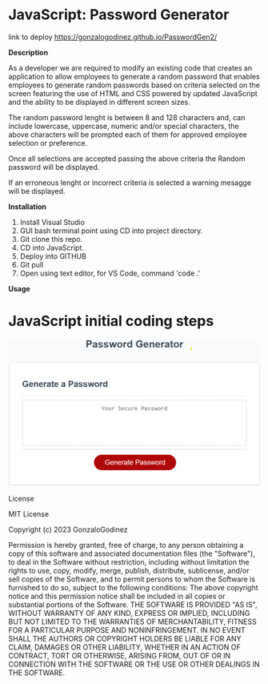# JavaScript: Password Generator

link to deploy  https://gonzalogodinez.github.io/PasswordGen2/

**Description**

As a developer we are required to modify an existing code that creates an application to allow employees to generate a random password that enables employees to generate random passwords based on criteria selected on the screen featuring the use of HTML and CSS powered by updated JavaScript and the ability to be displayed in different screen sizes.

The random password lenght is between 8 and 128 characters and, can include lowercase, uppercase, numeric and/or special characters, the above characters will be prompted each of them for approved employee selection or preference.

Once all selections are accepted passing the above criteria the Random password will be displayed.

If an erroneous lenght or incorrect criteria is selected a warning mesagge will be displayed.

**Installation**

1.  Install Visual Studio
2.  GUI bash terminal point using CD into project directory.
3.  Git clone this repo.
4.	CD into JavaScript.
5.  Deploy into GITHUB 
6.  Git pull
4.	Open using text editor, for VS Code, command 'code .'

**Usage**

# JavaScript initial coding steps
!["Password Generator"](./Develop/Assets/Password-img.png)

License

MIT License

Copyright (c) 2023 GonzaloGodinez

Permission is hereby granted, free of charge, to any person obtaining a copy of this software and associated documentation files (the "Software"), to deal in the Software without restriction, including without limitation the rights to use, copy, modify, merge, publish, distribute, sublicense, and/or sell copies of the Software, and to permit persons to whom the Software is furnished to do so, subject to the following conditions:
The above copyright notice and this permission notice shall be included in all copies or substantial portions of the Software.
THE SOFTWARE IS PROVIDED "AS IS", WITHOUT WARRANTY OF ANY KIND, EXPRESS OR IMPLIED, INCLUDING BUT NOT LIMITED TO THE WARRANTIES OF MERCHANTABILITY, FITNESS FOR A PARTICULAR PURPOSE AND NONINFRINGEMENT. IN NO EVENT SHALL THE AUTHORS OR COPYRIGHT HOLDERS BE LIABLE FOR ANY CLAIM, DAMAGES OR OTHER LIABILITY, WHETHER IN AN ACTION OF CONTRACT, TORT OR OTHERWISE, ARISING FROM, OUT OF OR IN CONNECTION WITH THE SOFTWARE OR THE USE OR OTHER DEALINGS IN THE SOFTWARE.
